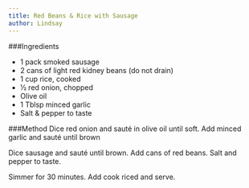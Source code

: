 ```yaml
---
title: Red Beans & Rice with Sausage
author: Lindsay
---
```


###Ingredients
* 1 pack smoked sausage
* 2 cans of light red kidney beans (do not drain)
* 1 cup rice, cooked
* 1⁄2 red onion, chopped
* Olive oil
* 1 Tblsp minced garlic
* Salt & pepper to taste

###Method
Dice red onion and sauté in olive oil until soft. Add minced garlic and sauté until brown

Dice sausage and sauté until brown. Add cans of red beans. Salt and pepper to taste.

Simmer for 30 minutes. Add cook riced and serve.
